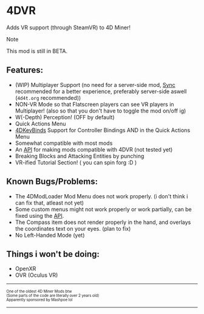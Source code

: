 # 4DVR

Adds VR support (through SteamVR) to 4D Miner!  

> [!NOTE]
> This mod is still in BETA.

## Features:
- (WIP) Multiplayer Support (no need for a server-side mod, [Sync](https://github.com/Tr1NgleDev/Sync) recommended for a better experience, preferably server-side aswell (`4d4t.org` recommended))
- NON-VR Mode so that Flatscreen players can see VR players in Multiplayer! (also so that you don't have to toggle the mod on/off ig)
- W(-Depth) Perception! (OFF by default)
- Quick Actions Menu
- [4DKeyBinds](https://github.com/Tr1NgleDev/4DKeyBinds) Support for Controller Bindings AND in the Quick Actions Menu
- Somewhat compatible with most mods
- An [API](/4DVR.h) for making mods compatible with 4DVR (not tested yet)
- Breaking Blocks and Attacking Entities by punching
- VR-ified Tutorial Section! ( you can spin forg :D )

## Known Bugs/Problems:
- The 4DModLoader Mod Menu does not work properly. (i don't think i can fix that, atleast not yet)
- Some custom menus might not work properly or work partially, can be fixed using the [API](/4DVR.h).
- The Compass item does not render properly in the hand, and overlays the coordinates text on your eyes. (plan to fix)
- No Left-Handed Mode (yet)

## Things i won't be doing:
- OpenXR
- OVR (Oculus VR)

---  
  
<sup><sub>One of the oldest 4D Miner Mods btw</sup></sub>  
<sup><sub>(Some parts of the code are literally over 2 years old)</sup></sub>  
<sup><sub>Apparently sponsored by Mashpoe lol</sup></sub>  
  
---  
